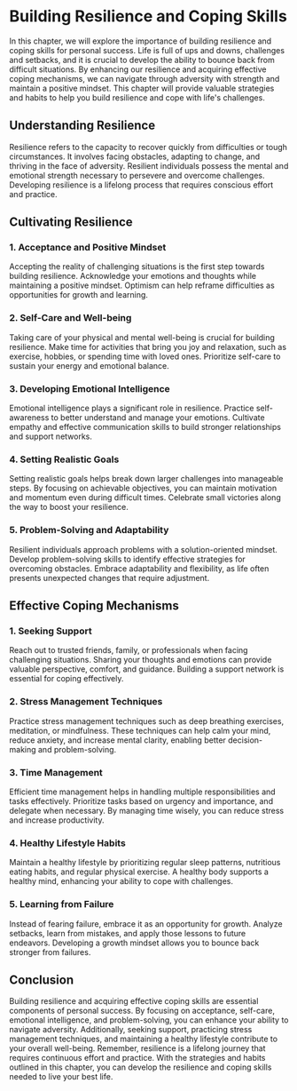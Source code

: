 Building Resilience and Coping Skills
==============================================

In this chapter, we will explore the importance of building resilience and coping skills for personal success. Life is full of ups and downs, challenges and setbacks, and it is crucial to develop the ability to bounce back from difficult situations. By enhancing our resilience and acquiring effective coping mechanisms, we can navigate through adversity with strength and maintain a positive mindset. This chapter will provide valuable strategies and habits to help you build resilience and cope with life's challenges.

Understanding Resilience
------------------------

Resilience refers to the capacity to recover quickly from difficulties or tough circumstances. It involves facing obstacles, adapting to change, and thriving in the face of adversity. Resilient individuals possess the mental and emotional strength necessary to persevere and overcome challenges. Developing resilience is a lifelong process that requires conscious effort and practice.

Cultivating Resilience
----------------------

### 1. Acceptance and Positive Mindset

Accepting the reality of challenging situations is the first step towards building resilience. Acknowledge your emotions and thoughts while maintaining a positive mindset. Optimism can help reframe difficulties as opportunities for growth and learning.

### 2. Self-Care and Well-being

Taking care of your physical and mental well-being is crucial for building resilience. Make time for activities that bring you joy and relaxation, such as exercise, hobbies, or spending time with loved ones. Prioritize self-care to sustain your energy and emotional balance.

### 3. Developing Emotional Intelligence

Emotional intelligence plays a significant role in resilience. Practice self-awareness to better understand and manage your emotions. Cultivate empathy and effective communication skills to build stronger relationships and support networks.

### 4. Setting Realistic Goals

Setting realistic goals helps break down larger challenges into manageable steps. By focusing on achievable objectives, you can maintain motivation and momentum even during difficult times. Celebrate small victories along the way to boost your resilience.

### 5. Problem-Solving and Adaptability

Resilient individuals approach problems with a solution-oriented mindset. Develop problem-solving skills to identify effective strategies for overcoming obstacles. Embrace adaptability and flexibility, as life often presents unexpected changes that require adjustment.

Effective Coping Mechanisms
---------------------------

### 1. Seeking Support

Reach out to trusted friends, family, or professionals when facing challenging situations. Sharing your thoughts and emotions can provide valuable perspective, comfort, and guidance. Building a support network is essential for coping effectively.

### 2. Stress Management Techniques

Practice stress management techniques such as deep breathing exercises, meditation, or mindfulness. These techniques can help calm your mind, reduce anxiety, and increase mental clarity, enabling better decision-making and problem-solving.

### 3. Time Management

Efficient time management helps in handling multiple responsibilities and tasks effectively. Prioritize tasks based on urgency and importance, and delegate when necessary. By managing time wisely, you can reduce stress and increase productivity.

### 4. Healthy Lifestyle Habits

Maintain a healthy lifestyle by prioritizing regular sleep patterns, nutritious eating habits, and regular physical exercise. A healthy body supports a healthy mind, enhancing your ability to cope with challenges.

### 5. Learning from Failure

Instead of fearing failure, embrace it as an opportunity for growth. Analyze setbacks, learn from mistakes, and apply those lessons to future endeavors. Developing a growth mindset allows you to bounce back stronger from failures.

Conclusion
----------

Building resilience and acquiring effective coping skills are essential components of personal success. By focusing on acceptance, self-care, emotional intelligence, and problem-solving, you can enhance your ability to navigate adversity. Additionally, seeking support, practicing stress management techniques, and maintaining a healthy lifestyle contribute to your overall well-being. Remember, resilience is a lifelong journey that requires continuous effort and practice. With the strategies and habits outlined in this chapter, you can develop the resilience and coping skills needed to live your best life.
